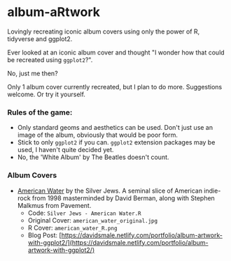 # album-aRtwork
Lovingly recreating iconic album covers using only the power of R, tidyverse and ggplot2.

Ever looked at an iconic album cover and thought "I wonder how that could be recreated using `ggplot2`?". 

No, just me then?

Only 1 album cover currently recreated, but I plan to do more. Suggestions welcome. Or try it yourself.

### Rules of the game:

*  Only standard geoms and aesthetics can be used. Don't just use an image of the album, obviously that would be poor form.
*  Stick to only `ggplot2` if you can. `ggplot2` extension packages may be used, I haven't quite decided yet.
*  No, the 'White Album' by The Beatles doesn't count.

### Album Covers

*  [American Water](https://pitchfork.com/reviews/albums/silver-jews-american-water/) by the Silver Jews. A seminal slice of American indie-rock from 1998 masterminded by David Berman, along with Stephen Malkmus from Pavement. 
    +  Code: `Silver Jews - American Water.R`
    +  Original Cover: `american_water_original.jpg`
    +  R Cover: `american_water_R.png`
    +  Blog Post: [https://davidsmale.netlify.com/portfolio/album-artwork-with-ggplot2/](https://davidsmale.netlify.com/portfolio/album-artwork-with-ggplot2/)
    




